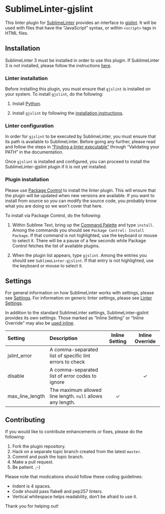 SublimeLinter-gjslint
=========================

This linter plugin for [SublimeLinter](http://sublimelinter.readthedocs.org) provides an interface to [gjslint](https://developers.google.com/closure/utilities/docs/linter_howto). It will be used with files that have the “JavaScript” syntax, or within `<script>` tags in HTML files.

## Installation
SublimeLinter 3 must be installed in order to use this plugin. If SublimeLinter 3 is not installed, please follow the instructions [here](http://sublimelinter.readthedocs.org/en/latest/installation.html).

### Linter installation
Before installing this plugin, you must ensure that `gjslint` is installed on your system. To install `gjslint`, do the following:

1. Install [Python](http://python.org).

1. Install `gjslint` by following the [installation instructions](https://developers.google.com/closure/utilities/docs/linter_howto).

### Linter configuration
In order for `gjslint` to be executed by SublimeLinter, you must ensure that its path is available to SublimeLinter. Before going any further, please read and follow the steps in [“Finding a linter executable”](http://sublimelinter.readthedocs.org/en/latest/troubleshooting.html#finding-a-linter-executable) through “Validating your PATH” in the documentation.

Once `gjslint` is installed and configured, you can proceed to install the SublimeLinter-gjslint plugin if it is not yet installed.

### Plugin installation
Please use [Package Control](https://sublime.wbond.net/installation) to install the linter plugin. This will ensure that the plugin will be updated when new versions are available. If you want to install from source so you can modify the source code, you probably know what you are doing so we won’t cover that here.

To install via Package Control, do the following:

1. Within Sublime Text, bring up the [Command Palette](http://docs.sublimetext.info/en/sublime-text-3/extensibility/command_palette.html) and type `install`. Among the commands you should see `Package Control: Install Package`. If that command is not highlighted, use the keyboard or mouse to select it. There will be a pause of a few seconds while Package Control fetches the list of available plugins.

1. When the plugin list appears, type `gjslint`. Among the entries you should see `SublimeLinter-gjslint`. If that entry is not highlighted, use the keyboard or mouse to select it.

## Settings
For general information on how SublimeLinter works with settings, please see [Settings](http://sublimelinter.readthedocs.org/en/latest/settings.html). For information on generic linter settings, please see [Linter Settings](http://sublimelinter.readthedocs.org/en/latest/linter_settings.html).

In addition to the standard SublimeLinter settings, SublimeLinter-gjslint provides its own settings. Those marked as “Inline Setting” or “Inline Override” may also be [used inline](http://sublimelinter.readthedocs.org/en/latest/settings.html#inline-settings).

|Setting|Description|Inline Setting|Inline Override|
|:------|:----------|:------------:|:-------------:|
|jslint_error|A comma-separated list of specific lint errors to check| | |
|disable|A comma-separated list of error codes to ignore| |&#10003;|
|max_line_length|The maximum allowed line length. `null` allows any length.|&#10003;| |

## Contributing
If you would like to contribute enhancements or fixes, please do the following:

1. Fork the plugin repository.
1. Hack on a separate topic branch created from the latest `master`.
1. Commit and push the topic branch.
1. Make a pull request.
1. Be patient.  ;-)

Please note that modications should follow these coding guidelines:

- Indent is 4 spaces.
- Code should pass flake8 and pep257 linters.
- Vertical whitespace helps readability, don’t be afraid to use it.

Thank you for helping out!
